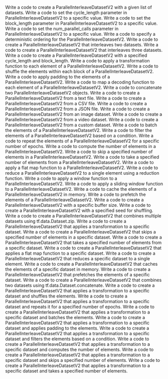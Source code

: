 Write a code to create a ParallelInterleaveDatasetV2 with a given list of datasets.
Write a code to set the cycle_length parameter in ParallelInterleaveDatasetV2 to a specific value.
Write a code to set the block_length parameter in ParallelInterleaveDatasetV2 to a specific value.
Write a code to set the num_parallel_calls parameter in ParallelInterleaveDatasetV2 to a specific value.
Write a code to specify a deterministic ordering for the ParallelInterleaveDatasetV2.
Write a code to create a ParallelInterleaveDatasetV2 that interleaves two datasets.
Write a code to create a ParallelInterleaveDatasetV2 that interleaves three datasets.
Write a code to create a ParallelInterleaveDatasetV2 with a specified cycle_length and block_length.
Write a code to apply a transformation function to each element of a ParallelInterleaveDatasetV2.
Write a code to shuffle the elements within each block of a ParallelInterleaveDatasetV2.
Write a code to apply padding to the elements of a ParallelInterleaveDatasetV2.
Write a code to map a decoding function to each element of a ParallelInterleaveDatasetV2.
Write a code to concatenate two ParallelInterleaveDatasetV2 objects.
Write a code to create a ParallelInterleaveDatasetV2 from a text file.
Write a code to create a ParallelInterleaveDatasetV2 from a CSV file.
Write a code to create a ParallelInterleaveDatasetV2 from a JSON file.
Write a code to create a ParallelInterleaveDatasetV2 from an image dataset.
Write a code to create a ParallelInterleaveDatasetV2 from a video dataset.
Write a code to create a ParallelInterleaveDatasetV2 from a custom dataset.
Write a code to batch the elements of a ParallelInterleaveDatasetV2.
Write a code to filter the elements of a ParallelInterleaveDatasetV2 based on a condition.
Write a code to repeat the elements of a ParallelInterleaveDatasetV2 for a specific number of epochs.
Write a code to compute the number of elements in a ParallelInterleaveDatasetV2.
Write a code to skip a specified number of elements in a ParallelInterleaveDatasetV2.
Write a code to take a specified number of elements from a ParallelInterleaveDatasetV2.
Write a code to apply a flat map function to a ParallelInterleaveDatasetV2.
Write a code to reduce a ParallelInterleaveDatasetV2 to a single element using a reduction function.
Write a code to apply a window function to a ParallelInterleaveDatasetV2.
Write a code to apply a sliding window function to a ParallelInterleaveDatasetV2.
Write a code to cache the elements of a ParallelInterleaveDatasetV2 in memory.
Write a code to prefetch the elements of a ParallelInterleaveDatasetV2.
Write a code to create a ParallelInterleaveDatasetV2 with a specific buffer size.
Write a code to create a ParallelInterleaveDatasetV2 with a specified seed for shuffling.
Write a code to create a ParallelInterleaveDatasetV2 that combines multiple datasets using tf.data.Dataset.zip.
Write a code to create a ParallelInterleaveDatasetV2 that applies a transformation to a specific dataset.
Write a code to create a ParallelInterleaveDatasetV2 that skips a specified number of elements in a specific dataset.
Write a code to create a ParallelInterleaveDatasetV2 that takes a specified number of elements from a specific dataset.
Write a code to create a ParallelInterleaveDatasetV2 that applies a flat map function to a specific dataset.
Write a code to create a ParallelInterleaveDatasetV2 that reduces a specific dataset to a single element.
Write a code to create a ParallelInterleaveDatasetV2 that caches the elements of a specific dataset in memory.
Write a code to create a ParallelInterleaveDatasetV2 that prefetches the elements of a specific dataset.
Write a code to create a ParallelInterleaveDatasetV2 that combines two datasets using tf.data.Dataset.concatenate.
Write a code to create a ParallelInterleaveDatasetV2 that applies a transformation to a specific dataset and shuffles the elements.
Write a code to create a ParallelInterleaveDatasetV2 that applies a transformation to a specific dataset and repeats it for a specified number of epochs.
Write a code to create a ParallelInterleaveDatasetV2 that applies a transformation to a specific dataset and batches the elements.
Write a code to create a ParallelInterleaveDatasetV2 that applies a transformation to a specific dataset and applies padding to the elements.
Write a code to create a ParallelInterleaveDatasetV2 that applies a transformation to a specific dataset and filters the elements based on a condition.
Write a code to create a ParallelInterleaveDatasetV2 that applies a transformation to a specific dataset and computes the number of elements.
Write a code to create a ParallelInterleaveDatasetV2 that applies a transformation to a specific dataset and skips a specified number of elements.
Write a code to create a ParallelInterleaveDatasetV2 that applies a transformation to a specific dataset and takes a specified number of elements.